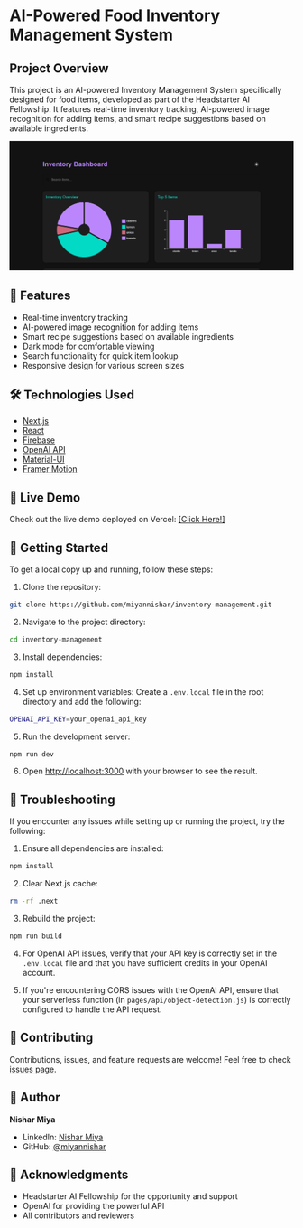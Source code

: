# AI-Powered Food Inventory Management System

## Project Overview

This project is an AI-powered Inventory Management System specifically designed for food items, developed as part of the Headstarter AI Fellowship. It features real-time inventory tracking, AI-powered image recognition for adding items, and smart recipe suggestions based on available ingredients.

![Dashboard Screenshot](image.png)

## 🌟 Features

- Real-time inventory tracking
- AI-powered image recognition for adding items
- Smart recipe suggestions based on available ingredients
- Dark mode for comfortable viewing
- Search functionality for quick item lookup
- Responsive design for various screen sizes

## 🛠️ Technologies Used

- [Next.js](https://nextjs.org/)
- [React](https://reactjs.org/)
- [Firebase](https://firebase.google.com/)
- [OpenAI API](https://openai.com/api/)
- [Material-UI](https://material-ui.com/)
- [Framer Motion](https://www.framer.com/motion/)

## 🚀 Live Demo

Check out the live demo deployed on Vercel: [\[Click Here!\]](https://inventory-management-ochre.vercel.app/)

## 🏁 Getting Started

To get a local copy up and running, follow these steps:

1. Clone the repository:


```bash
git clone https://github.com/miyannishar/inventory-management.git
```

2. Navigate to the project directory:

```bash
cd inventory-management
```

3. Install dependencies:
```bash
npm install
```

4. Set up environment variables:
Create a `.env.local` file in the root directory and add the following:

```bash
OPENAI_API_KEY=your_openai_api_key
```

5. Run the development server:

```bash
npm run dev
```

6. Open [http://localhost:3000](http://localhost:3000) with your browser to see the result.

## 🐛 Troubleshooting

If you encounter any issues while setting up or running the project, try the following:

1. Ensure all dependencies are installed:
```bash
npm install
```

2. Clear Next.js cache:
```bash
rm -rf .next
```

3. Rebuild the project:
```bash
npm run build
```

4. For OpenAI API issues, verify that your API key is correctly set in the `.env.local` file and that you have sufficient credits in your OpenAI account.

6. If you're encountering CORS issues with the OpenAI API, ensure that your serverless function (in `pages/api/object-detection.js`) is correctly configured to handle the API request.

## 🤝 Contributing

Contributions, issues, and feature requests are welcome! Feel free to check [issues page](https://github.com/miyannishar/inventory-management/issues).


## 👤 Author

**Nishar Miya**

- LinkedIn: [Nishar Miya](https://www.linkedin.com/in/nishar-miya/)
- GitHub: [@miyannishar](https://github.com/miyannishar)

## 🙏 Acknowledgments

- Headstarter AI Fellowship for the opportunity and support
- OpenAI for providing the powerful API
- All contributors and reviewers
